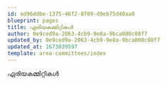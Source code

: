 ```yaml
---
id: ed96ddbe-1375-46f2-8f09-d9eb75d40aa0
blueprint: pages
title: ഏരിയകമ്മിറ്റികൾ
author: 0e9ced9a-2063-4cb9-9e8a-9bca000c08f7
updated_by: 0e9ced9a-2063-4cb9-9e8a-9bca000c08f7
updated_at: 1673839597
template: area-committees/index
---
```

ഏരിയകമ്മിറ്റികൾ